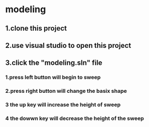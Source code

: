 # modeling
## 1.clone this project
## 2.use visual studio to open this project
## 3.click the "modeling.sln" file 
### 1.press left button will begin to sweep
### 2.press right button will change the basix shape
### 3 the up key will increase the height of sweep
### 4 the dowwn key will decrease the height of the sweep

